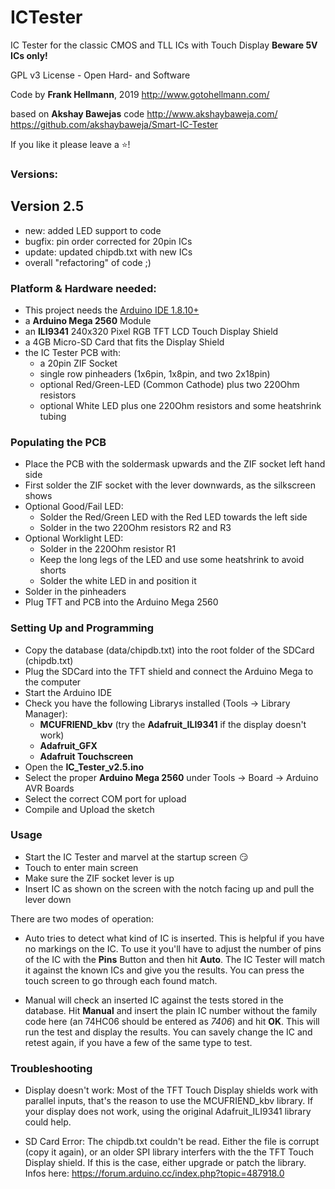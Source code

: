 # ICTester

IC Tester for the classic CMOS and TLL ICs with Touch Display
**Beware 5V ICs only!**

GPL v3 License - Open Hard- and Software

Code by  **Frank Hellmann**, 2019
http://www.gotohellmann.com/

based on **Akshay Bawejas** code
http://www.akshaybaweja.com/
https://github.com/akshaybaweja/Smart-IC-Tester

If you like it please leave a ⭐!

### Versions:

**Version 2.5**
----------------------------------------------
- new:    added LED support to code
- bugfix: pin order corrected for 20pin ICs
- update: updated chipdb.txt with new ICs
- overall "refactoring" of code ;)

 ### Platform & Hardware needed:
 
- This project needs the [Arduino IDE 1.8.10+](https://www.arduino.cc/en/software)
- a **Arduino Mega 2560** Module
- an **ILI9341** 240x320 Pixel RGB TFT LCD Touch Display Shield
- a 4GB Micro-SD Card that fits the Display Shield 
- the IC Tester PCB with:
   - a 20pin ZIF Socket
   - single row pinheaders (1x6pin, 1x8pin, and two 2x18pin)
   - optional Red/Green-LED (Common Cathode) plus two 220Ohm resistors
   - optional White LED plus one 220Ohm resistors and some heatshrink tubing

### Populating the PCB

- Place the PCB with the soldermask upwards and the ZIF socket left hand side
- First solder the ZIF socket with the lever downwards, as the silkscreen shows
- Optional Good/Fail LED:
    - Solder the Red/Green LED with the Red LED towards the left side
    - Solder in the two 220Ohm resistors R2 and R3
- Optional Worklight LED:
    - Solder in the 220Ohm resistor R1 
    - Keep the long legs of the LED and use some heatshrink to avoid shorts
    - Solder the white LED in and position it
- Solder in the pinheaders
- Plug TFT and PCB into the Arduino Mega 2560

### Setting Up and Programming

- Copy the database (data/chipdb.txt) into the root folder of the SDCard (chipdb.txt)
- Plug the SDCard into the TFT shield and connect the Arduino Mega to the computer  
- Start the Arduino IDE
- Check you have the following Librarys installed (Tools -> Library Manager):
  - **MCUFRIEND_kbv**  (try the **Adafruit_ILI9341** if the display doesn't work)
  - **Adafruit_GFX**
  - **Adafruit Touchscreen**
- Open the **IC_Tester_v2.5.ino** 
- Select the proper **Arduino Mega 2560** under Tools -> Board -> Arduino AVR Boards
- Select the correct COM port for upload
- Compile and Upload the sketch

### Usage

- Start the IC Tester and marvel at the startup screen 😏 
- Touch to enter main screen
- Make sure the ZIF socket lever is up
- Insert IC as shown on the screen with the notch facing up and pull the lever down

There are two modes of operation:
- Auto tries to detect what kind of IC is inserted. This is helpful if you have no
  markings on the IC. To use it you'll have to adjust the number of pins of the IC
  with the **Pins** Button and then hit **Auto**. The IC Tester will match it against
  the known ICs and give you the results. You can press the touch screen to go through
  each found match.

- Manual will check an inserted IC against the tests stored in the database.
  Hit **Manual** and insert the plain IC number without the family code here
  (an 74HC06 should be entered as *7406*) and hit **OK**. This will run the test and
  display the results. You can savely change the IC and retest again, if you have a
  few of the same type to test.

### Troubleshooting

- Display doesn't work:
  Most of the TFT Touch Display shields work with parallel inputs, that's the reason to use
  the MCUFRIEND_kbv library. If your display does not work, using the original Adafruit_ILI9341
  library could help.

- SD Card Error:
  The chipdb.txt couldn't be read. Either the file is corrupt (copy it again), or an older SPI 
  library interfers with the the TFT Touch Display shield. If this is the case, either upgrade
  or patch the library. Infos here: https://forum.arduino.cc/index.php?topic=487918.0
